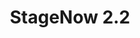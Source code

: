 ---
title: StageNow 2.2
layout: list-mx.html
menu:
  title: StageNow 2.2
  img: /images/products/stagenow.png
  items:
    - title: About
      url: /stagenow/2-2/about
    - title: Getting Started 
      url: /stagenow/2-2/gettingstarted
    - title: Profiles
      url: /stagenow/2-2/stagingprofiles
    - title: Profile Wizards
      url: /stagenow/2-2/ProfileWizards
      items: 
        - title: Configure a Device
          url: /stagenow/2-2/Profiles/configdevice
        - title: Connect Network
          url: /stagenow/2-2/Profiles/ConnectNetwork
        - title: Enroll in an MDM
          url: /stagenow/2-2/Profiles/enrollmdm
        - title: Manage Applications
          url: /stagenow/2-2/Profiles/manageapps
        - title: Manage Device Security
          url: /stagenow/2-2/Profiles/managesecurity
        - title: Perform OS Update
          url: /stagenow/2-2/Profiles/osupdate
        - title: Wipe a Device
          url: /stagenow/2-2/Profiles/wipedevice
        - title: Xpert Mode
          url: /stagenow/2-2/Profiles/xpertmode
    - title: Settings
      url: /stagenow/2-2/settingconfig
    - title: Setting Types
      url: /stagenow/2-2/CSPreference
      items: 
        - title: Access
          url: /stagenow/2-2/csp/access
        - title: Analytics
          url: /stagenow/2-2/csp/analyticsmgr
        - title: App
          url: /stagenow/2-2/csp/app
        - title: Audio
          url: /stagenow/2-2/csp/audio
        - title: Batch
          url: /stagenow/2-2/csp/batch
        - title: Battery
          url: /stagenow/2-2/csp/battery
        - title: Browser
          url: /stagenow/2-2/csp/browser
        - title: Camera
          url: /stagenow/2-2/csp/camera
        - title: Cellular
          url: /stagenow/2-2/csp/cellular
        - title: Cert
          url: /stagenow/2-2/csp/cert
        - title: Clock
          url: /stagenow/2-2/csp/clock
        - title: Component
          url: /stagenow/2-2/csp/component
        - title: Condition
          url: /stagenow/2-2/csp/condition
        - title: Dev Admin
          url: /stagenow/2-2/csp/devadmin
        - title: DHCP
          url: /stagenow/2-2/csp/dhcp
        - title: Display
          url: /stagenow/2-2/csp/display
        - title: Encrypt
          url: /stagenow/2-2/csp/encrypt
        - title: File
          url: /stagenow/2-2/csp/file
        - title: Gprs
          url: /stagenow/2-2/csp/gprs
        - title: Intent
          url: /stagenow/2-2/csp/intent
        - title: KeyMap
          url: /stagenow/2-2/csp/keymap
        - title: License
          url: /stagenow/2-2/csp/license
        - title: Network.WLAN.Android
          url: /stagenow/2-2/csp/networkwlanandroid
        - title: Network.WLAN.Android.FusionOptions
          url: /stagenow/2-2/csp/networkwlanandroidfusion
        - title: Network.WWAN.GPRS
          url: /stagenow/2-2/csp/networkwwangprs
        - title: Persistence
          url: /stagenow/2-2/csp/persistence
        - title: Power Key
          url: /stagenow/2-2/csp/powerkey
        - title: Power
          url: /stagenow/2-2/csp/power
        - title: ScanMode
          url: /stagenow/2-2/csp/scanmode
        - title: Sd Card
          url: /stagenow/2-2/csp/sdcard
        - title: Settings
          url: /stagenow/2-2/csp/settingsmgr
        - title: Status
          url: /stagenow/2-2/csp/status
        - title: Threat
          url: /stagenow/2-2/csp/threat
        - title: Touch
          url: /stagenow/2-2/csp/touch
        - title: UI
          url: /stagenow/2-2/csp/ui
        - title: USB
          url: /stagenow/2-2/csp/usb
        - title: Wi-Fi
          url: /stagenow/2-2/csp/wifi
        - title: Wireless
          url: /stagenow/2-2/csp/wireless
        - title: XML
          url: /stagenow/2-2/csp/xml
    - title: Device Staging
      url: /stagenow/2-2/stageclient
---